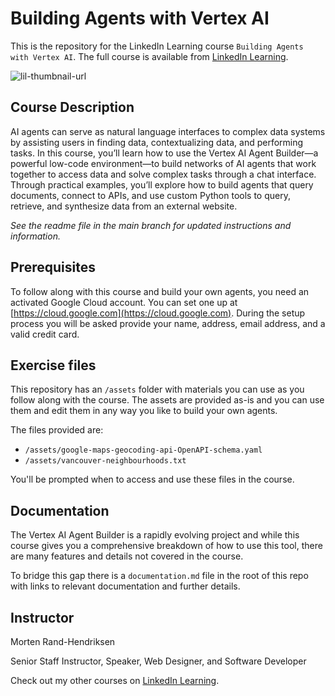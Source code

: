 # Building Agents with Vertex AI
This is the repository for the LinkedIn Learning course `Building Agents with Vertex AI`. The full course is available from [LinkedIn Learning][lil-course-url].

![lil-thumbnail-url]

## Course Description

AI agents can serve as natural language interfaces to complex data systems by assisting users in finding data, contextualizing data, and performing tasks. In this course, you’ll learn how to use the Vertex AI Agent Builder—a powerful low-code environment—to build networks of AI agents that work together to access data and solve complex tasks through a chat interface. Through practical examples, you’ll explore how to build agents that query documents, connect to APIs, and use custom Python tools to query, retrieve, and synthesize data from an external website.

_See the readme file in the main branch for updated instructions and information._
## Prerequisites
To follow along with this course and build your own agents, you need an activated Google Cloud account. You can set one up at [https://cloud.google.com](https://cloud.google.com). During the setup process you will be asked provide your name, address, email address, and a valid credit card.  

## Exercise files
This repository has an `/assets` folder with materials you can use as you follow along with the course. The assets are provided as-is and you can use them and edit them in any way you like to build your own agents.

The files provided are:
- `/assets/google-maps-geocoding-api-OpenAPI-schema.yaml`
- `/assets/vancouver-neighbourhoods.txt`

You'll be prompted when to access and use these files in the course.

## Documentation
The Vertex AI Agent Builder is a rapidly evolving project and while this course gives you a comprehensive breakdown of how to use this tool, there are many features and details not covered in the course. 

To bridge this gap there is a `documentation.md` file in the root of this repo with links to relevant documentation and further details.

## Instructor

Morten Rand-Hendriksen

Senior Staff Instructor, Speaker, Web Designer, and Software Developer

                            

Check out my other courses on [LinkedIn Learning](https://www.linkedin.com/learning/instructors/morten-rand-hendriksen?u=104).

[0]: # (Replace these placeholder URLs with actual course URLs)

[lil-course-url]: https://www.linkedin.com/learning/building-agents-with-vertex-ai
[lil-thumbnail-url]: https://media.licdn.com/dms/image/v2/D4D0DAQGW2u39Kq1kjA/learning-public-crop_675_1200/learning-public-crop_675_1200/0/1727390394338?e=2147483647&v=beta&t=N9FouCaiGWlHWH8_UaVRHToPDxxto73D8RKGk8chnRE
